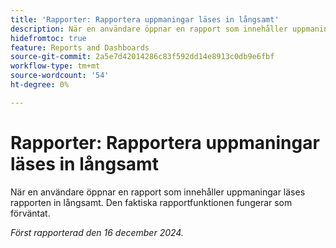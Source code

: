 ```yaml
---
title: 'Rapporter: Rapportera uppmaningar läses in långsamt'
description: När en användare öppnar en rapport som innehåller uppmaningar läses rapporten in långsamt. Den faktiska rapportfunktionen fungerar som förväntat.
hidefromtoc: true
feature: Reports and Dashboards
source-git-commit: 2a5e7d42014286c83f592dd14e8913c0db9e6fbf
workflow-type: tm+mt
source-wordcount: '54'
ht-degree: 0%

---
```



# Rapporter: Rapportera uppmaningar läses in långsamt

När en användare öppnar en rapport som innehåller uppmaningar läses rapporten in långsamt. Den faktiska rapportfunktionen fungerar som förväntat.

_Först rapporterad den 16 december 2024._
